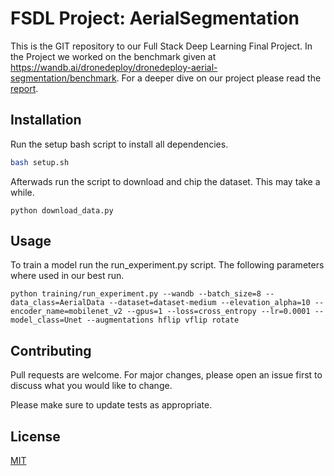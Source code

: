 # FSDL Project: AerialSegmentation

This is the GIT repository to our Full Stack Deep Learning Final Project. In the Project we worked on the benchmark given at https://wandb.ai/dronedeploy/dronedeploy-aerial-segmentation/benchmark. For a deeper dive on our project please read the [report](FSDL_Report.pdf).

## Installation

Run the setup bash script to install all dependencies.

```bash
bash setup.sh
```

Afterwads run the script to download and chip the dataset. This may take a while.

```
python download_data.py
```

## Usage
To train a model run the run_experiment.py script. The following parameters where used in our best run.

```
python training/run_experiment.py --wandb --batch_size=8 --data_class=AerialData --dataset=dataset-medium --elevation_alpha=10 --encoder_name=mobilenet_v2 --gpus=1 --loss=cross_entropy --lr=0.0001 --model_class=Unet --augmentations hflip vflip rotate
```


## Contributing
Pull requests are welcome. For major changes, please open an issue first to discuss what you would like to change.

Please make sure to update tests as appropriate.

## License
[MIT](https://choosealicense.com/licenses/mit/)